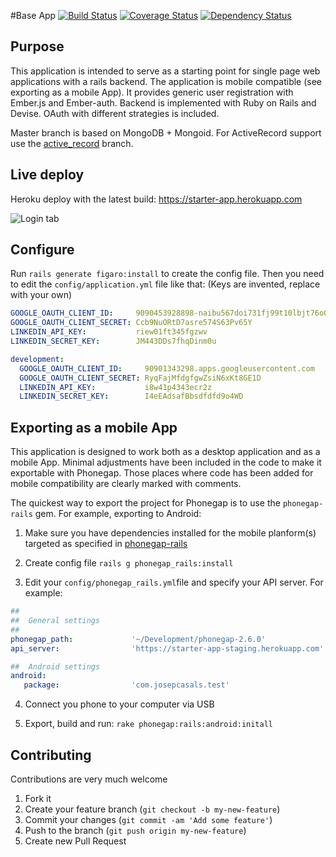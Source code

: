 #Base App
[![Build Status](https://travis-ci.org/joscas/base_app.png?branch=master)](https://travis-ci.org/joscas/base_app)
[![Coverage Status](https://coveralls.io/repos/joscas/base_app/badge.png?branch=master)](https://coveralls.io/r/joscas/base_app)
[![Dependency Status](https://gemnasium.com/joscas/base_app.png)](https://gemnasium.com/joscas/base_app)

## Purpose
This application is intended to serve as a starting point for single page web applications with a rails backend. The application is mobile compatible (see exporting as a mobile App).
It provides generic user registration with Ember.js and Ember-auth. Backend is implemented with Ruby on Rails and Devise. OAuth with different strategies is included.

Master branch is based on MongoDB + Mongoid. For ActiveRecord support use the [active_record](https://github.com/joscas/base_app/tree/active_record "ActiveRecord supported") branch. 

## Live deploy

Heroku deploy with the latest build: <a href="https://starter-app.herokuapp.com" target="_blank">https://starter-app.herokuapp.com</a>


![Login tab](http://joscas.github.com/base_app/starter_app_sign_in.png)

## Configure

Run `rails generate figaro:install` to create the config file. Then you need to edit the `config/application.yml` file like that:
(Keys are invented, replace with your own)

```yaml
GOOGLE_OAUTH_CLIENT_ID:     9090453928898-naibu567doi731fj99t10lbjt76o0s.apps.googleusercontent.com
GOOGLE_OAUTH_CLIENT_SECRET: Ccb9NuORtD7asre574S63Pv65Y
LINKEDIN_API_KEY:           riew01ft345fgzwv
LINKEDIN_SECRET_KEY:        JM443DDs7fhqDinm0u

development:
  GOOGLE_OAUTH_CLIENT_ID:     90901343298.apps.googleusercontent.com
  GOOGLE_OAUTH_CLIENT_SECRET: RyqFajMfdgfgwZsiN6xKt8GE1D
  LINKEDIN_API_KEY:           i8w41p4343ecr2z
  LINKEDIN_SECRET_KEY:        I4eEAdsafBbsdfdfd9o4WD
```

## Exporting as a mobile App

This application is designed to work both as a desktop application and as a mobile App. Minimal adjustments have been included in the code to make it exportable with Phonegap. Those places where code has been added for mobile compatibility are clearly marked with comments.

The quickest way to export the project for Phonegap is to use the `phonegap-rails` gem. For example, exporting to Android:

1. Make sure you have dependencies installed for the mobile planform(s) targeted as specified in [phonegap-rails](https://github.com/joscas/phonegap-rails)

2. Create config file `rails g phonegap_rails:install`

3. Edit your `config/phonegap_rails.yml`file and specify your API server. For example:

```yaml
##
##  General settings
##
phonegap_path:             '~/Development/phonegap-2.6.0'
api_server:                'https://starter-app-staging.herokuapp.com'

##  Android settings
android:
   package:                'com.josepcasals.test'
```

4. Connect you phone to your computer via USB

5. Export, build and run: `rake phonegap:rails:android:initall`


## Contributing
Contributions are very much welcome

1. Fork it
2. Create your feature branch (`git checkout -b my-new-feature`)
3. Commit your changes (`git commit -am 'Add some feature'`)
4. Push to the branch (`git push origin my-new-feature`)
5. Create new Pull Request